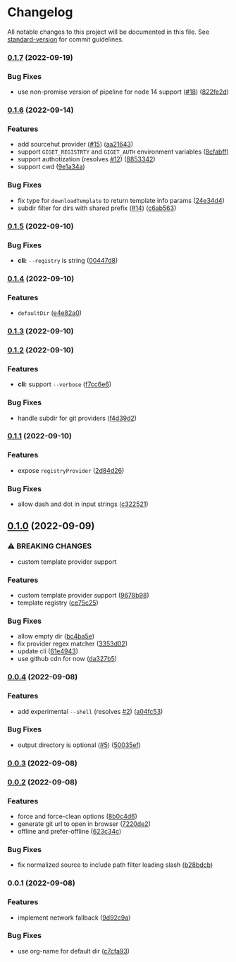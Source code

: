 # Changelog

All notable changes to this project will be documented in this file. See [standard-version](https://github.com/conventional-changelog/standard-version) for commit guidelines.

### [0.1.7](https://github.com/unjs/giget/compare/v0.1.6...v0.1.7) (2022-09-19)


### Bug Fixes

* use non-promise version of pipeline for node 14 support ([#18](https://github.com/unjs/giget/issues/18)) ([822fe2d](https://github.com/unjs/giget/commit/822fe2d02bc3fa9c7ac129c226483fb9790720e7))

### [0.1.6](https://github.com/unjs/giget/compare/v0.1.5...v0.1.6) (2022-09-14)


### Features

* add sourcehut provider ([#15](https://github.com/unjs/giget/issues/15)) ([aa21643](https://github.com/unjs/giget/commit/aa216438da402d16f3f686ae1d6571fee33e8c51))
* support `GIGET_REGISTRTY` and `GIGET_AUTH` environment variables ([8cfabff](https://github.com/unjs/giget/commit/8cfabff84da31e5597a817b101126227672dbfdb))
* support authotization (resolves [#12](https://github.com/unjs/giget/issues/12)) ([8853342](https://github.com/unjs/giget/commit/88533428f239da561f1ada31b68127c746d1837a))
* support cwd ([9e1a34a](https://github.com/unjs/giget/commit/9e1a34adfebe5b45b254f34a3ab5bd73ad83cdbb))


### Bug Fixes

* fix type for `downloadTemplate` to return template info params ([24e34d4](https://github.com/unjs/giget/commit/24e34d4d31880896935e26dc7e06eb78ffb758e6))
* subdir filter for dirs with shared prefix ([#14](https://github.com/unjs/giget/issues/14)) ([c6ab563](https://github.com/unjs/giget/commit/c6ab5634f2824dafe02bff19426fecadba2e0619))

### [0.1.5](https://github.com/unjs/giget/compare/v0.1.4...v0.1.5) (2022-09-10)


### Bug Fixes

* **cli:** `--registry` is string ([00447d8](https://github.com/unjs/giget/commit/00447d8ee1f25c4ef3160f1f1b887f5d6a4919fc))

### [0.1.4](https://github.com/unjs/giget/compare/v0.1.3...v0.1.4) (2022-09-10)


### Features

* `defaultDir` ([e4e82a0](https://github.com/unjs/giget/commit/e4e82a015326a462fac123bcbcb95adc037c3452))

### [0.1.3](https://github.com/unjs/giget/compare/v0.1.2...v0.1.3) (2022-09-10)

### [0.1.2](https://github.com/unjs/giget/compare/v0.1.1...v0.1.2) (2022-09-10)


### Features

* **cli:** support `--verbose` ([f7cc6e6](https://github.com/unjs/giget/commit/f7cc6e653cc3d4c5c0e6f8837908e97aed4def04))


### Bug Fixes

* handle subdir for git providers ([f4d39d2](https://github.com/unjs/giget/commit/f4d39d23403c2e83ef925f7575aac625b13021e0))

### [0.1.1](https://github.com/unjs/giget/compare/v0.1.0...v0.1.1) (2022-09-10)


### Features

* expose `registryProvider` ([2d84d26](https://github.com/unjs/giget/commit/2d84d2667100710498f841a8ce296c0618f5d361))


### Bug Fixes

* allow dash and dot in input strings ([c322521](https://github.com/unjs/giget/commit/c322521bb86a556e6ef499beab601e70b4d571d5))

## [0.1.0](https://github.com/unjs/giget/compare/v0.0.4...v0.1.0) (2022-09-09)


### ⚠ BREAKING CHANGES

* custom template provider support

### Features

* custom template provider support ([9678b98](https://github.com/unjs/giget/commit/9678b98de2119daacac34b7c59ae604373e0c9e1))
* template registry ([ce75c25](https://github.com/unjs/giget/commit/ce75c25e54e663ee1e8a29c529ae176790fefc01))


### Bug Fixes

* allow empty dir ([bc4ba5e](https://github.com/unjs/giget/commit/bc4ba5e06047f845270876257b9ea1a7fcddd77f))
* fix provider regex matcher ([3353d02](https://github.com/unjs/giget/commit/3353d02fcedb9e5af5c0a42aaba9f7267b22286f))
* update cli ([61e4943](https://github.com/unjs/giget/commit/61e4943d36884e478adb8ff0e3b10b2ff3c7bd35))
* use github cdn for now ([da327b5](https://github.com/unjs/giget/commit/da327b5a602fa542360b0d2b7588d520c4177dff))

### [0.0.4](https://github.com/unjs/giget/compare/v0.0.3...v0.0.4) (2022-09-08)


### Features

* add experimental `--shell` (resolves [#2](https://github.com/unjs/giget/issues/2)) ([a04fc53](https://github.com/unjs/giget/commit/a04fc538197e03490daa6b6c5ce8bd0c72139f20))


### Bug Fixes

* output directory is optional ([#5](https://github.com/unjs/giget/issues/5)) ([50035ef](https://github.com/unjs/giget/commit/50035ef68bbbc17d731a3374b9e6db246a6410c4))

### [0.0.3](https://github.com/unjs/giget/compare/v0.0.2...v0.0.3) (2022-09-08)

### [0.0.2](https://github.com/unjs/giget/compare/v0.0.1...v0.0.2) (2022-09-08)


### Features

* force and force-clean options ([8b0c4d6](https://github.com/unjs/giget/commit/8b0c4d6087cda65c941d53c1b004ea7e96fe04e7))
* generate git url to open in browser ([7220de2](https://github.com/unjs/giget/commit/7220de2b48026dfa3ee824591bfa894da753a0b4))
* offline and prefer-offline ([623c34c](https://github.com/unjs/giget/commit/623c34ce8fd8a1ec31218c2c5051affc1822415a))


### Bug Fixes

* fix normalized source to include path filter leading slash ([b28bdcb](https://github.com/unjs/giget/commit/b28bdcb2b9e5d5fc9c5ac9094f99d3156c17b023))

### 0.0.1 (2022-09-08)


### Features

* implement network fallback ([9d92c9a](https://github.com/unjs/giget/commit/9d92c9af47c3dc01b7881784a65e05bd85fa3f50))


### Bug Fixes

* use org-name for default dir ([c7cfa93](https://github.com/unjs/giget/commit/c7cfa9385888a7fa8be51a6eaeb6fe96f0ceaeb8))
